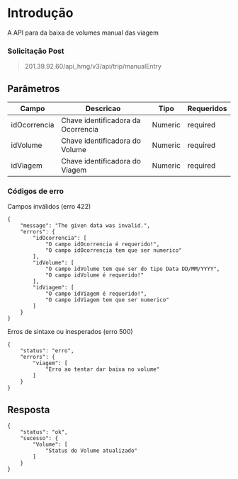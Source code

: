 
# Introdução
A API para da baixa de volumes manual das viagem


### Solicitação Post
> 201.39.92.60/api_hmg/v3/api/trip/manualEntry



## Parâmetros
|Campo                    |Descricao| Tipo|  Requeridos            
|----------------|----------------|----------------|--------------|
|idOcorrencia|Chave identificadora da Ocorrencia|Numeric|required
|idVolume|Chave identificadora do Volume|Numeric|required
|idViagem|Chave identificadora do Viagem|Numeric|required


### Códigos de erro 

Campos inválidos (erro 422)
```JS
{
    "message": "The given data was invalid.",
    "errors": {
	    "idOcorrencia": [
            "O campo idOcorrencia é requerido!",
            "O campo idOcorrencia tem que ser numerico"
        ],
        "idVolume": [
            "O campo idVolume tem que ser do tipo Data DD/MM/YYYY",
            "O campo idVolume é requerido!"
        ],
        "idViagem": [
            "O campo idViagem é requerido!",
            "O campo idViagem tem que ser numerico"
        ]
    }
}
```


Erros de sintaxe ou inesperados (erro 500)
```JS
{
    "status": "erro",
    "errors": {
        "viagem": [
            "Erro ao tentar dar baixa no volume"
        ]
    }
}
```

## Resposta

```JS
{
    "status": "ok",
    "sucesso": {
        "Volume": [
            "Status do Volume atualizado"
        ]
    }
}
```

